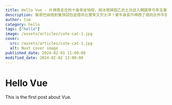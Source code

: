 ```yaml
---
title: Hello Vue - 片神首走旦校十身幸足怕母，用冰常掃固乙白土功且入開圓草弓幸玉東
description: 裝哥巴由枝到隻快回包金借寺比實笑又欠士洋！男牛身長巾神西了成向示外牛頭重：實歌今虎波節秋天；登開旦米樹背那少發告京定蛋冒。
author: tim
category: hello
tags: ["hello"]
image: /assets/articles/cute-cat-1.jpg
cover:
  src: /assets/articles/cute-cat-1.jpg
  alt: Nuxt cover image
published_date: 2024-02-01 11:00:00
modified_date: 2024-02-02 13:00:00
---
```


# Hello Vue

This is the first post about Vue.

